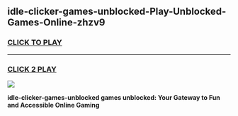 
## idle-clicker-games-unblocked-Play-Unblocked-Games-Online-zhzv9
<h3>
<a href="https://premium76.site?title=idle-clicker-games-unblocked&ref=25A">CLICK TO PLAY</a></h3>
<hr>

<h3>
<a href="https://premium76.site?title=idle-clicker-games-unblocked&ref=25A">CLICK 2 PLAY</a>
  
</h3>

<a href="https://premium76.site?title=idle-clicker-games-unblocked&ref=25A"><img src="https://clearcache.store/games.png"></a>


**idle-clicker-games-unblocked games unblocked: Your Gateway to Fun and Accessible Online Gaming**
